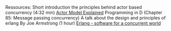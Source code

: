Ressources:
Short introduction the principles behind actor based concurrency (4:32 min) [Actor Model Explained](https://www.youtube.com/watch?v=ELwEdb_pD0k)
Programming in D (Chapter 85: Message passing concurrency)
A talk about the design and principles of erlang By Joe Armstrong (1 hour) [Erlang - software for a concurrent world](https://www.infoq.com/presentations/erlang-software-for-a-concurrent-world/)
